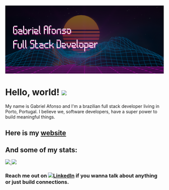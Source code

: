 [![Header](https://github.com/gabrielprrd/gabrielprrd/blob/master/github-header.png)](https://gabrielprrd.github.io/)


# Hello, world! <img src="https://raw.githubusercontent.com/MartinHeinz/MartinHeinz/master/wave.gif" width="30px">

My name is Gabriel Afonso and I'm a brazilian full stack developer living in Porto, Portugal. I believe we, software developers, have a super power to build meaningful things.

## Here is my <a href="https://gabrielprrd.github.io/">website</a>

## And some of my stats:

<a href="https://github.com/anuraghazra/github-readme-stats">
  <img src="https://github-readme-stats.vercel.app/api/?username=gabrielprrd&theme=dracula&show_icons=true" />
</a>
<a href="https://github.com/anuraghazra/github-readme-stats">
  <img src="https://github-readme-stats.vercel.app/api/top-langs/?username=gabrielprrd&layout=compact" />
</a>

### Reach me out on [![LinkedIn][2]][1] if you wanna talk about anything or just build connections.

[2]: https://raw.githubusercontent.com/MartinHeinz/MartinHeinz/master/linkedin-3-16.png
[1]: https://www.linkedin.com/in/gabriel-afonso-b1a473104/
